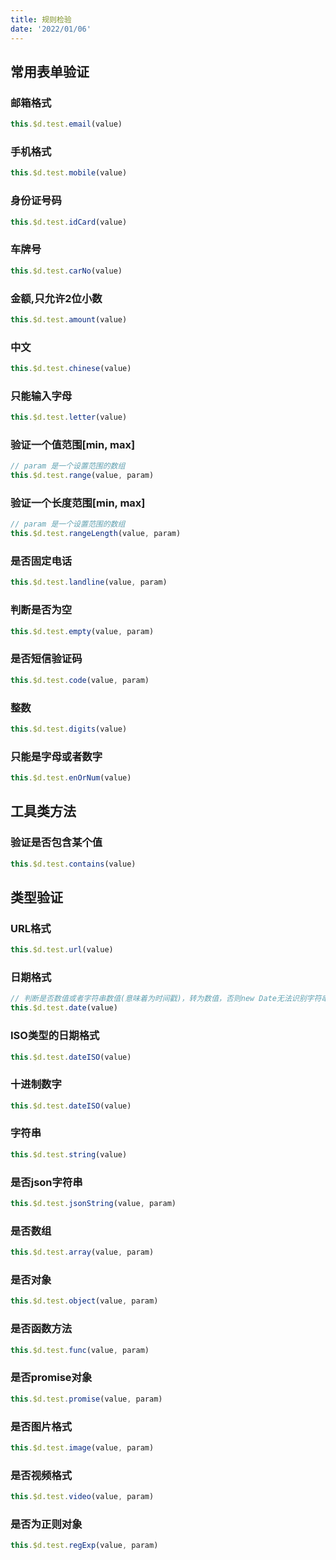 ```yaml
---
title: 规则检验
date: '2022/01/06'
---
```


## 常用表单验证

### 邮箱格式
``` js
this.$d.test.email(value)
```
### 手机格式
``` js
this.$d.test.mobile(value)
```
### 身份证号码
``` js
this.$d.test.idCard(value)
```
### 车牌号
``` js
this.$d.test.carNo(value)
```
### 金额,只允许2位小数
``` js
this.$d.test.amount(value)
```
### 中文
``` js
this.$d.test.chinese(value)
```
### 只能输入字母
``` js
this.$d.test.letter(value)
```
### 验证一个值范围[min, max]
``` js
// param 是一个设置范围的数组
this.$d.test.range(value, param)
```
### 验证一个长度范围[min, max]
``` js
// param 是一个设置范围的数组
this.$d.test.rangeLength(value, param)
```
### 是否固定电话
``` js
this.$d.test.landline(value, param)
```
### 判断是否为空
``` js
this.$d.test.empty(value, param)
```
### 是否短信验证码
``` js
this.$d.test.code(value, param)
```
### 整数
``` js
this.$d.test.digits(value)
```
### 只能是字母或者数字
``` js
this.$d.test.enOrNum(value)
```

## 工具类方法

### 验证是否包含某个值
``` js
this.$d.test.contains(value)
```

## 类型验证

### URL格式
``` js
this.$d.test.url(value)
```
### 日期格式
``` js
// 判断是否数值或者字符串数值(意味着为时间戳)，转为数值，否则new Date无法识别字符串时间戳
this.$d.test.date(value)
```
### ISO类型的日期格式
``` js
this.$d.test.dateISO(value)
```
### 十进制数字
``` js
this.$d.test.dateISO(value)
```
### 字符串
``` js
this.$d.test.string(value)
```
### 是否json字符串
``` js
this.$d.test.jsonString(value, param)
```
### 是否数组
``` js
this.$d.test.array(value, param)
```
### 是否对象
``` js
this.$d.test.object(value, param)
```
### 是否函数方法
``` js
this.$d.test.func(value, param)
```
### 是否promise对象
``` js
this.$d.test.promise(value, param)
```
### 是否图片格式
``` js
this.$d.test.image(value, param)
```
### 是否视频格式
``` js
this.$d.test.video(value, param)
```
### 是否为正则对象
``` js
this.$d.test.regExp(value, param)
```
